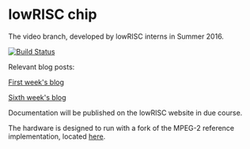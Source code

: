 lowRISC chip
==============================================

The video branch, developed by lowRISC interns in Summer 2016.

[![Build Status](https://travis-ci.org/nbdd0121/lowrisc-chip.svg)](https://travis-ci.org/nbdd0121/lowrisc-chip)

Relevant blog posts:

[First week's blog](http://www.lowrisc.org/blog/2016/07/lowrisc-/-imc-internship-week-one---vga-output "Week One")

[Sixth week's blog](http://www.lowrisc.org/blog/2016/07/lowriscimc-internship-second-update "Week Six")

Documentation will be published on the lowRISC website in due course.

The hardware is designed to run with a fork of the MPEG-2 reference implementation, located [here](https://github.com/ndavison21/lowrisc-mpeg2decode/ "MPEG-2 Codec").
